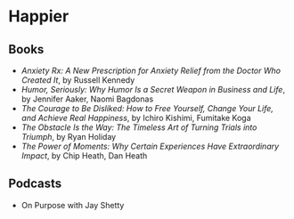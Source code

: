 # Happier

## Books

- _Anxiety Rx: A New Prescription for Anxiety Relief from the Doctor Who Created It_, by Russell Kennedy
- _Humor, Seriously: Why Humor Is a Secret Weapon in Business and Life_, by Jennifer Aaker, Naomi Bagdonas
- _The Courage to Be Disliked: How to Free Yourself, Change Your Life, and Achieve Real Happiness_, by Ichiro Kishimi, Fumitake Koga
- _The Obstacle Is the Way: The Timeless Art of Turning Trials into Triumph_, by Ryan Holiday
- _The Power of Moments: Why Certain Experiences Have Extraordinary Impact_, by Chip Heath, Dan Heath

## Podcasts

- On Purpose with Jay Shetty
